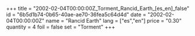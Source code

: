 +++
title = "2002-02-04T00:00:00Z_Torment_Rancid_Earth_[es_en]_false"
id = "6b5d1b74-0b65-40ae-ae70-36fea5c64d4d"
date = "2002-02-04T00:00:00Z"
name = "Rancid Earth"
lang = ["es","en"]
price = "0.30"
quantity = 4
foil = false
set = "Torment"
+++
